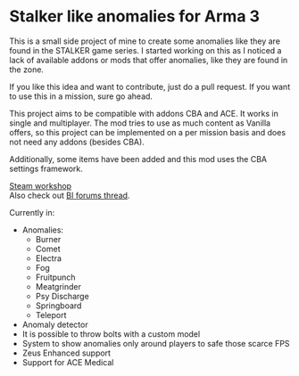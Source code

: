 # Stalker like anomalies for Arma 3

This is a small side project of mine to create some anomalies like they are found in the STALKER game series. I started working on this as I noticed a lack of available addons or mods that offer anomalies, like they are found in the zone.

If you like this idea and want to contribute, just do a pull request.
If you want to use this in a mission, sure go ahead.

This project aims to be compatible with addons CBA and ACE. It works in single and multiplayer. The mod tries to use as much content as Vanilla offers, so this project can be implemented on a per mission basis and does not need any addons (besides CBA).

Additionally, some items have been added and this mod uses the CBA settings framework.

[Steam workshop](https://steamcommunity.com/sharedfiles/filedetails/?id=1383903166) \
Also check out [BI forums thread](https://forums.bistudio.com/forums/topic/212324-release-stalker-like-anomalies/).

Currently in:

- Anomalies:
  - Burner
  - Comet
  - Electra
  - Fog
  - Fruitpunch
  - Meatgrinder
  - Psy Discharge
  - Springboard
  - Teleport
- Anomaly detector
- It is possible to throw bolts with a custom model
- System to show anomalies only around players to safe those scarce FPS
- Zeus Enhanced support
- Support for ACE Medical
